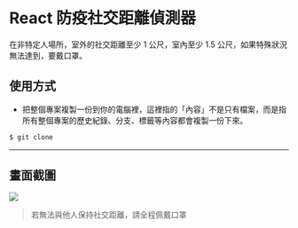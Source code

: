 # React 防疫社交距離偵測器

在非特定人場所，室外的社交距離至少 1 公尺，室內至少 1.5 公尺，如果特殊狀況無法達到，要戴口罩。

## 使用方式
- 把整個專案複製一份到你的電腦裡，這裡指的「內容」不是只有檔案，而是指所有整個專案的歷史紀錄、分支、標籤等內容都會複製一份下來。
```sh
$ git clone
```

----

## 畫面截圖
![](https://i.imgur.com/mpKbeez.gif)
> 若無法與他人保持社交距離，請全程佩戴口罩
